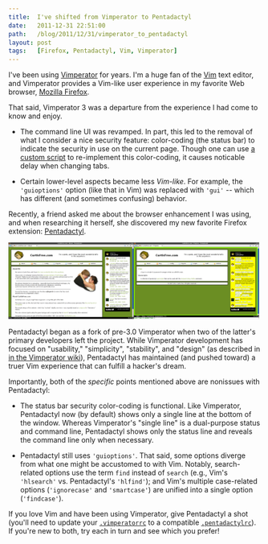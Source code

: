 ```yaml
---
title:  I've shifted from Vimperator to Pentadactyl
date:   2011-12-31 22:51:00
path:   /blog/2011/12/31/vimperator_to_pentadactyl
layout: post
tags:   [Firefox, Pentadactyl, Vim, Vimperator]
---
```


I've been using [Vimperator](http://vimperator.org/vimperator) for years. I'm a huge fan of the
[Vim](http://www.vim.org) text editor, and Vimperator provides a Vim-like user experience in my
favorite Web browser, [Mozilla Firefox](https://www.mozilla.org/firefox).

That said, Vimperator 3 was a departure from the experience I had come to know and enjoy.

* The command line UI was revamped. In part, this led to the removal of what I consider a nice
  security feature: color-coding (the status bar) to indicate the security in use on the current
  page. Though one can use
  [a custom script](https://code.google.com/p/vimperator-labs/issues/detail?id=542)
  to re-implement this color-coding, it causes noticable delay when changing tabs.

* Certain lower-level aspects became less _Vim-like_. For example, the `'guioptions'` option (like
  that in Vim) was replaced with `'gui'` -- which has different (and sometimes confusing) behavior.

Recently, a friend asked me about the browser enhancement I was using, and when researching it
herself, she discovered my new favorite Firefox extension:
[Pentadactyl](http://dactyl.sourceforge.net/pentadactyl/).

<div class="imgs">
  <a href="/imgs/pentadactyl.png"><img src="/imgs/pentadactyl.png" width="250" height="152" /></a><a href="/imgs/pentadactyl_focus.png"><img src="/imgs/pentadactyl_focus.png" width="250" height="152" /></a>
</div>

Pentadactyl began as a fork of pre-3.0 Vimperator when two of the latter's primary developers left
the project. While Vimperator development has focused on "usability," "simplicity", "stability",
and "design" (as described in
[in the Vimperator wiki](https://code.google.com/p/vimperator-labs/wiki/VimperatorVsPentadactyl)),
Pentadactyl has maintained (and pushed toward) a truer Vim experience that can fulfill a hacker's
dream.

Importantly, both of the _specific_ points mentioned above are nonissues with Pentadactyl:

* The status bar security color-coding is functional. Like Vimperator, Pentadactyl now (by default)
  shows only a single line at the bottom of the window. Whereas Vimperator's "single line" is a
  dual-purpose status and command line, Pentadactyl shows only the status line and reveals the
  command line only when necessary.

* Pentadactyl still uses `'guioptions'`. That said, some options diverge from what one might be
  accustomed to with Vim. Notably, search-related options use the term `find` instead of `search`
  (e.g., Vim's `'hlsearch'` vs. Pentadactyl's `'hlfind'`); and Vim's multiple case-related options
  (`'ignorecase'` and `'smartcase'`) are unified into a single option (`'findcase'`).

If you love Vim and have been using Vimperator, give Pentadactyl a shot (you'll need to update your
[`.vimperatorrc`](/config/.vimperatorrc) to a compatible [`.pentadactylrc`](/config/.pentadactylrc)).
If you're new to both, try each in turn and see which you prefer!


